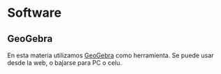 # Software

## GeoGebra

En esta materia utilizamos [GeoGebra](https://www.geogebra.org/) como herramienta. Se puede usar desde la web, o bajarse para PC o celu.

